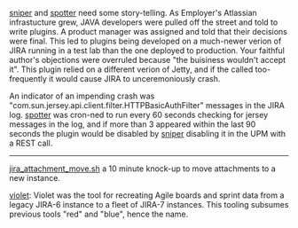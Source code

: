 [sniper](sniper.sh) and [spotter](spotter.sh) need some story-telling. As Employer's Atlassian infrastucture grew, JAVA developers were pulled off the street and told to write plugins. A product manager was assigned and told that their decisions were final. This led to plugins being developed on a much-newer verion of JIRA running in a test lab than the one deployed to production. Your faithful author's objections were overruled because "the buisiness wouldn't accept it". This plugin relied on a different verion of Jetty, and if the called too-frequently it would cause JIRA to unceremoniously crash. 


An indicator of an impending crash was "com.sun.jersey.api.client.filter.HTTPBasicAuthFilter" messages in the JIRA log. [spotter](spotter.sh) was cron-ned to run every 60 seconds checking for jersey messages in the log, and if more than 3 appeared within the last 90 seconds the plugin would be disabled by [sniper](sniper.sh) disabling it in the UPM with a REST call.

------------


[jira_attachment_move.sh](https://github.com/lbonanomi/scripts/blob/master/jira/jira_attachment_move.sh) a 10 minute knock-up to move attachments to a new instance. 


[violet](https://github.com/lbonanomi/scripts/blob/master/jira/violet.php): Violet was the tool for recreating Agile boards and sprint data from a legacy JIRA-6 instance to a fleet of JIRA-7 instances. This tooling subsumes previous tools "red" and "blue", hence the name.
